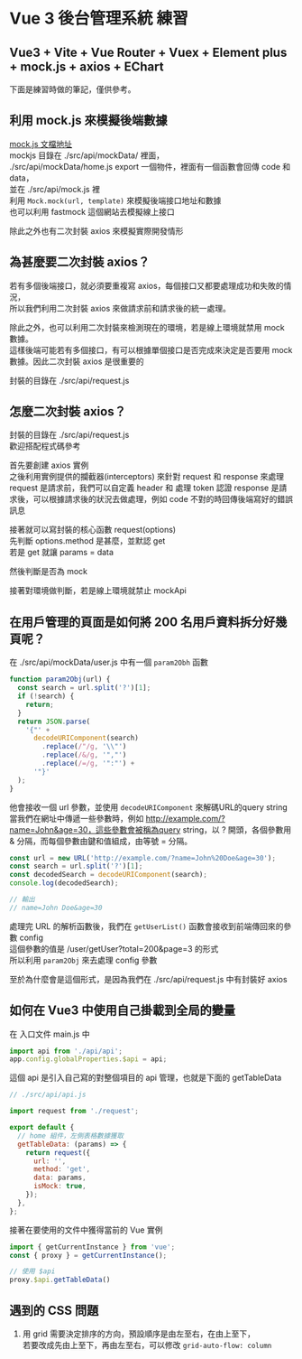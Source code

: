 # Vue 3 後台管理系統 練習

Vue3 + Vite + Vue Router + Vuex + Element plus + mock.js + axios + EChart
---

下面是練習時做的筆記，僅供參考。

## 利用 mock.js 來模擬後端數據 
[mock.js 文檔地址](https://github.com/nuysoft/Mock/wiki)  
mockjs 目錄在 ./src/api/mockData/ 裡面，  
./src/api/mockData/home.js export 一個物件，裡面有一個函數會回傳 code 和 data，  
並在 ./src/api/mock.js 裡  
利用 `Mock.mock(url, template)` 來模擬後端接口地址和數據  
也可以利用 fastmock 這個網站去模擬線上接口

除此之外也有二次封裝 axios 來模擬實際開發情形

## 為甚麼要二次封裝 axios？
若有多個後端接口，就必須要重複寫 axios，每個接口又都要處理成功和失敗的情況，  
所以我們利用二次封裝 axios 來做請求前和請求後的統一處理。  
  
除此之外，也可以利用二次封裝來檢測現在的環境，若是線上環境就禁用 mock 數據。  
這樣後端可能若有多個接口，有可以根據單個接口是否完成來決定是否要用 mock 數據。因此二次封裝 axios 是很重要的

封裝的目錄在 ./src/api/request.js  

## 怎麼二次封裝 axios？
封裝的目錄在 ./src/api/request.js  
歡迎搭配程式碼參考  

首先要創建 axios 實例  
之後利用實例提供的攔截器(interceptors) 來針對 request 和 response  來處理  
request 是請求前，我們可以自定義 header 和 處理 token 認證
response 是請求後，可以根據請求後的狀況去做處理，例如 code 不對的時回傳後端寫好的錯誤訊息

接著就可以寫封裝的核心函數 request(options)  
先判斷 options.method 是甚麼，並默認 get  
若是 get 就讓 params = data

然後判斷是否為 mock

接著對環境做判斷，若是線上環境就禁止 mockApi

## 在用戶管理的頁面是如何將 200 名用戶資料拆分好幾頁呢？
在 ./src/api/mockData/user.js 中有一個 `param2Obh` 函數
```js
function param2Obj(url) {
  const search = url.split('?')[1];
  if (!search) {
    return;
  }
  return JSON.parse(
    '{"' +
      decodeURIComponent(search)
        .replace(/"/g, '\\"')
        .replace(/&/g, '","')
        .replace(/=/g, '":"') +
      '"}'
  );
}
```
他會接收一個 url 參數，並使用 `decodeURIComponent` 來解碼URL的query string  
當我們在網址中傳遞一些參數時，例如 http://example.com/?name=John&age=30，這些參數會被稱為query string，以 ? 開頭，各個參數用 & 分隔，而每個參數由鍵和值組成，由等號 = 分隔。  
```js
const url = new URL('http://example.com/?name=John%20Doe&age=30');
const search = url.split('?')[1];
const decodedSearch = decodeURIComponent(search);
console.log(decodedSearch);

// 輸出
// name=John Doe&age=30
```
處理完 URL 的解析函數後，我們在 `getUserList()` 函數會接收到前端傳回來的參數 config  
這個參數的值是 /user/getUser?total=200&page=3 的形式  
所以利用 `param2Obj` 來去處理 config 參數  

至於為什麼會是這個形式，是因為我們在 ./src/api/request.js 中有封裝好 axios


## 如何在 Vue3 中使用自己掛載到全局的變量
在 入口文件 main.js 中
```js
import api from './api/api';
app.config.globalProperties.$api = api;
```
這個 api 是引入自己寫的對整個項目的 api 管理，也就是下面的 getTableData
```js
// ./src/api/api.js

import request from './request';

export default {
  // home 組件，左側表格數據獲取
  getTableData: (params) => {
    return request({
      url: '',
      method: 'get',
      data: params,
      isMock: true,
    });
  },
};

```

接著在要使用的文件中獲得當前的 Vue 實例
```js
import { getCurrentInstance } from 'vue';
const { proxy } = getCurrentInstance();

// 使用 $api
proxy.$api.getTableData()
```
## 遇到的 CSS 問題
1. 用 grid 需要決定排序的方向，預設順序是由左至右，在由上至下，  
若要改成先由上至下，再由左至右，可以修改 `grid-auto-flow: column`